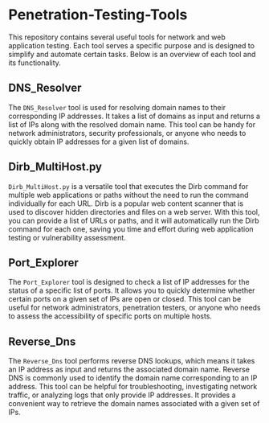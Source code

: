 # Penetration-Testing-Tools

This repository contains several useful tools for network and web application testing. Each tool serves a specific purpose and is designed to simplify and automate certain tasks. Below is an overview of each tool and its functionality.

## DNS_Resolver

The `DNS_Resolver` tool is used for resolving domain names to their corresponding IP addresses. It takes a list of domains as input and returns a list of IPs along with the resolved domain name. This tool can be handy for network administrators, security professionals, or anyone who needs to quickly obtain IP addresses for a given list of domains.

## Dirb_MultiHost.py

`Dirb_MultiHost.py` is a versatile tool that executes the Dirb command for multiple web applications or paths without the need to run the command individually for each URL. Dirb is a popular web content scanner that is used to discover hidden directories and files on a web server. With this tool, you can provide a list of URLs or paths, and it will automatically run the Dirb command for each one, saving you time and effort during web application testing or vulnerability assessment.

## Port_Explorer

The `Port_Explorer` tool is designed to check a list of IP addresses for the status of a specific list of ports. It allows you to quickly determine whether certain ports on a given set of IPs are open or closed. This tool can be useful for network administrators, penetration testers, or anyone who needs to assess the accessibility of specific ports on multiple hosts.

## Reverse_Dns

The `Reverse_Dns` tool performs reverse DNS lookups, which means it takes an IP address as input and returns the associated domain name. Reverse DNS is commonly used to identify the domain name corresponding to an IP address. This tool can be helpful for troubleshooting, investigating network traffic, or analyzing logs that only provide IP addresses. It provides a convenient way to retrieve the domain names associated with a given set of IPs.
